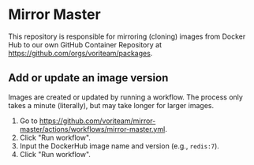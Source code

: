 # Mirror Master

This repository is responsible for mirroring (cloning) images from Docker Hub to our own GitHub Container Repository
at https://github.com/orgs/voriteam/packages.

## Add or update an image version
Images are created or updated by running a workflow. The process only takes a minute (literally), 
but may take longer for larger images.

1. Go to https://github.com/voriteam/mirror-master/actions/workflows/mirror-master.yml.
2. Click "Run workflow".
3. Input the DockerHub image name and version (e.g., `redis:7`).
4. Click "Run workflow".
